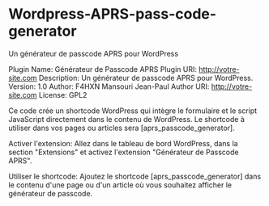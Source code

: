 # Wordpress-APRS-pass-code-generator
Un générateur de passcode APRS pour WordPress


Plugin Name: Générateur de Passcode APRS
Plugin URI: http://votre-site.com
Description: Un générateur de passcode APRS pour WordPress.
Version: 1.0
Author: F4HXN Mansouri Jean-Paul
Author URI: http://votre-site.com
License: GPL2

Ce code crée un shortcode WordPress qui intègre le formulaire et le script JavaScript directement dans le contenu de WordPress. Le shortcode à utiliser dans vos pages ou articles sera [aprs_passcode_generator].

Activer l'extension:
Allez dans le tableau de bord WordPress, dans la section "Extensions" et activez l'extension "Générateur de Passcode APRS".

Utiliser le shortcode:
Ajoutez le shortcode [aprs_passcode_generator] dans le contenu d'une page ou d'un article où vous souhaitez afficher le générateur de passcode.
